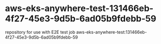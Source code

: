 # aws-eks-anywhere-test-131466eb-4f27-45e3-9d5b-6ad05b9fdebb-59
repository for use with E2E test job aws-eks-anywhere-test:131466eb-4f27-45e3-9d5b-6ad05b9fdebb-59
